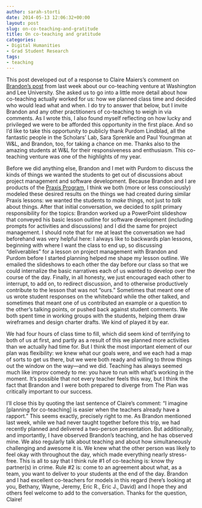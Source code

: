 ```yaml
---
author: sarah-storti
date: 2014-05-13 12:06:32+00:00
layout: post
slug: on-co-teaching-and-gratitude
title: On co-teaching and gratitude
categories:
- Digital Humanities
- Grad Student Research
tags:
- teaching
---
```


This post developed out of a response to Claire Maiers’s comment on [Brandon’s post](http://www.scholarslab.org/digital-humanities/washington-and-lee-trip/) from last week about our co-teaching venture at Washington and Lee University. She asked us to go into a little more detail about how co-teaching actually worked for us: how we planned class time and decided who would lead what and when. I do try to answer that below, but I invite Brandon and any other practitioners of co-teaching to weigh in via comments. As I wrote this, I also found myself reflecting on how lucky and privileged we were to be afforded this opportunity in the first place. And so I’d like to take this opportunity to publicly thank Purdom Lindblad, all the fantastic people in the Scholars’ Lab, Sara Sprenkle and Paul Youngman at W&L, and Brandon, too, for taking a chance on me. Thanks also to the amazing students at W&L for their responsiveness and enthusiasm. This co-teaching venture was one of the highlights of my year.

Before we did anything else, Brandon and I met with Purdom to discuss the kinds of things we wanted the students to get out of discussions about project management and software development. Because Brandon and I are products of the [Praxis Program](http://praxis.scholarslab.org/), I think we both (more or less consciously) modeled these desired results on the things we had created during similar Praxis lessons: we wanted the students to _make_ things, not just to _talk_ about things. After that initial conversation, we decided to split primary responsibility for the topics: Brandon worked up a PowerPoint slideshow that conveyed his basic lesson outline for software development (including prompts for activities and discussions) and I did the same for project management. I should note that for me at least the conversation we had beforehand was very helpful here: I always like to backwards plan lessons, beginning with where I want the class to end up, so discussing “deliverables” for a lesson on project management with Brandon and Purdom before I started planning helped me shape my lesson outline. We emailed the slideshows to each other the day before our class so that we could internalize the basic narratives each of us wanted to develop over the course of the day. Finally, in all honesty, we just encouraged each other to interrupt, to add on, to redirect discussion, and to otherwise productively contribute to the lesson that was not “ours.” Sometimes that meant one of us wrote student responses on the whiteboard while the other talked, and sometimes that meant one of us contributed an example or a question to the other’s talking points, or pushed back against student comments. We both spent time in working groups with the students, helping them draw wireframes and design charter drafts. We kind of played it by ear.

We had four hours of class time to fill, which did seem kind of terrifying to both of us at first, and partly as a result of this we planned more activities than we actually had time for. But I think the most important element of our plan was flexibility: we knew what our goals were, and we each had a map of sorts to get us there, but we were both ready and willing to throw things out the window on the way&mdash;and we did. Teaching has always seemed much like improv comedy to me: you have to run with what’s working in the moment. It’s possible that not every teacher feels this way, but I think the fact that Brandon and I were both prepared to diverge from The Plan was critically important to our success.

I’ll close this by quoting the last sentence of Claire’s comment: “I imagine [planning for co-teaching] is easier when the teachers already have a rapport.” This seems exactly, precisely right to me. As Brandon mentioned last week, while we had never taught together before this trip, we had recently planned and delivered a two-person presentation. But additionally, and importantly, I have observed Brandon’s teaching, and he has observed mine. We also regularly talk about teaching and about how simultaneously challenging and awesome it is. We knew what the other person was likely to feel okay with throughout the day, which made everything nearly stress-free. This is all to say that I think rule #1 of co-teaching is: know thy partner(s) in crime. Rule #2 is: come to an agreement about what, as a team, you want to deliver to your students at the end of the day. Brandon and I had excellent co-teachers for models in this regard (here’s looking at you, Bethany, Wayne, Jeremy, Eric R., Eric J., David) and I hope they and others feel welcome to add to the conversation. Thanks for the question, Claire!


